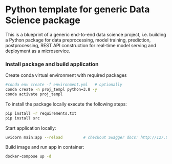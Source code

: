 # Python template for generic Data Science package 

This is a blueprint of a generic end-to-end data science project, i.e. building a Python package for data preprocessing, model training, prediction, postprocessing, REST API construction for real-time model serving and deployment as a microservice.

### Install package and build application

Create conda virtual environment with required packages 
```bash
#conda env create -f environment.yml   # optionally
conda create -n proj_templ python=3.8 -y
conda activate proj_templ
```

To install the package locally execute the following steps:

```bash
pip install -r requirements.txt         
pip install src
```

Start application locally:
```bash
uvicorn main:app --reload         # checkout Swagger docs: http://127.0.0.1:8000/docs 
```

Build image and run app in container:
```bash                                 
docker-compose up -d 
```

 
